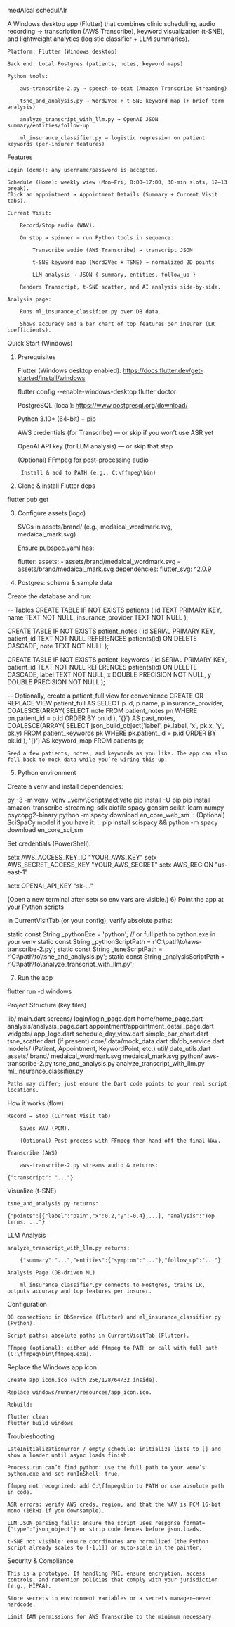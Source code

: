 medAIcal schedulAIr

A Windows desktop app (Flutter) that combines clinic scheduling, audio recording → transcription (AWS Transcribe), keyword visualization (t-SNE), and lightweight analytics (logistic classifier + LLM summaries).

    Platform: Flutter (Windows desktop)

    Back end: Local Postgres (patients, notes, keyword maps)

    Python tools:

        aws-transcribe-2.py → speech-to-text (Amazon Transcribe Streaming)

        tsne_and_analysis.py → Word2Vec + t-SNE keyword map (+ brief term analysis)

        analyze_transcript_with_llm.py → OpenAI JSON summary/entities/follow-up

        ml_insurance_classifier.py → logistic regression on patient keywords (per-insurer features)

Features

    Login (demo): any username/password is accepted.

    Schedule (Home): weekly view (Mon–Fri, 8:00–17:00, 30-min slots, 12–13 break).
    Click an appointment → Appointment Details (Summary + Current Visit tabs).

    Current Visit:

        Record/Stop audio (WAV).

        On stop → spinner → run Python tools in sequence:

            Transcribe audio (AWS Transcribe) → transcript JSON

            t-SNE keyword map (Word2Vec + TSNE) → normalized 2D points

            LLM analysis → JSON { summary, entities, follow_up }

        Renders Transcript, t-SNE scatter, and AI analysis side-by-side.

    Analysis page:

        Runs ml_insurance_classifier.py over DB data.

        Shows accuracy and a bar chart of top features per insurer (LR coefficients).

Quick Start (Windows)
1) Prerequisites

    Flutter (Windows desktop enabled):
    https://docs.flutter.dev/get-started/install/windows

    flutter config --enable-windows-desktop
    flutter doctor

    PostgreSQL (local): https://www.postgresql.org/download/

    Python 3.10+ (64-bit) + pip

    AWS credentials (for Transcribe) — or skip if you won’t use ASR yet

    OpenAI API key (for LLM analysis) — or skip that step

    (Optional) FFmpeg for post-processing audio

        Install & add to PATH (e.g., C:\ffmpeg\bin)

2) Clone & install Flutter deps

flutter pub get

3) Configure assets (logo)

    SVGs in assets/brand/ (e.g., medaical_wordmark.svg, medaical_mark.svg)

    Ensure pubspec.yaml has:

    flutter:
      assets:
        - assets/brand/medaical_wordmark.svg
        - assets/brand/medaical_mark.svg
    dependencies:
      flutter_svg: ^2.0.9

4) Postgres: schema & sample data

Create the database and run:

-- Tables
CREATE TABLE IF NOT EXISTS patients (
  id TEXT PRIMARY KEY,
  name TEXT NOT NULL,
  insurance_provider TEXT NOT NULL
);

CREATE TABLE IF NOT EXISTS patient_notes (
  id SERIAL PRIMARY KEY,
  patient_id TEXT NOT NULL REFERENCES patients(id) ON DELETE CASCADE,
  note TEXT NOT NULL
);

CREATE TABLE IF NOT EXISTS patient_keywords (
  id SERIAL PRIMARY KEY,
  patient_id TEXT NOT NULL REFERENCES patients(id) ON DELETE CASCADE,
  label TEXT NOT NULL,
  x DOUBLE PRECISION NOT NULL,
  y DOUBLE PRECISION NOT NULL
);

-- Optionally, create a patient_full view for convenience
CREATE OR REPLACE VIEW patient_full AS
SELECT
  p.id,
  p.name,
  p.insurance_provider,
  COALESCE(ARRAY(
    SELECT note FROM patient_notes pn WHERE pn.patient_id = p.id ORDER BY pn.id
  ), '{}') AS past_notes,
  COALESCE(ARRAY(
    SELECT json_build_object('label', pk.label, 'x', pk.x, 'y', pk.y)
    FROM patient_keywords pk WHERE pk.patient_id = p.id ORDER BY pk.id
  ), '{}') AS keyword_map
FROM patients p;

    Seed a few patients, notes, and keywords as you like. The app can also fall back to mock data while you’re wiring this up.

5) Python environment

Create a venv and install dependencies:

py -3 -m venv .venv
.\.venv\Scripts\activate
pip install -U pip
pip install amazon-transcribe-streaming-sdk aiofile spacy gensim scikit-learn numpy psycopg2-binary
python -m spacy download en_core_web_sm
:: (Optional) SciSpaCy model if you have it:
:: pip install scispacy && python -m spacy download en_core_sci_sm

Set credentials (PowerShell):

setx AWS_ACCESS_KEY_ID "YOUR_AWS_KEY"
setx AWS_SECRET_ACCESS_KEY "YOUR_AWS_SECRET"
setx AWS_REGION "us-east-1"

setx OPENAI_API_KEY "sk-..."

(Open a new terminal after setx so env vars are visible.)
6) Point the app at your Python scripts

In CurrentVisitTab (or your config), verify absolute paths:

static const String _pythonExe = 'python'; // or full path to python.exe in your venv
static const String _pythonScriptPath = r'C:\path\to\aws-transcribe-2.py';
static const String _tsneScriptPath   = r'C:\path\to\tsne_and_analysis.py';
static const String _analysisScriptPath = r'C:\path\to\analyze_transcript_with_llm.py';

7) Run the app

flutter run -d windows

Project Structure (key files)

lib/
  main.dart
  screens/
    login/login_page.dart
    home/home_page.dart
    analysis/analysis_page.dart
    appointment/appointment_detail_page.dart
  widgets/
    app_logo.dart
    schedule_day_view.dart
    simple_bar_chart.dart
    tsne_scatter.dart (if present)
  core/
    data/mock_data.dart
    db/db_service.dart
    models/ (Patient, Appointment, KeywordPoint, etc.)
  util/
    date_utils.dart
assets/
  brand/
    medaical_wordmark.svg
    medaical_mark.svg
python/
  aws-transcribe-2.py
  tsne_and_analysis.py
  analyze_transcript_with_llm.py
  ml_insurance_classifier.py

    Paths may differ; just ensure the Dart code points to your real script locations.

How it works (flow)

    Record → Stop (Current Visit tab)

        Saves WAV (PCM).

        (Optional) Post-process with FFmpeg then hand off the final WAV.

    Transcribe (AWS)

        aws-transcribe-2.py streams audio & returns:

    {"transcript": "..."}

Visualize (t-SNE)

    tsne_and_analysis.py returns:

    {"points":[{"label":"pain","x":0.2,"y":-0.4},...], "analysis":"Top terms: ..."}

LLM Analysis

    analyze_transcript_with_llm.py returns:

        {"summary":"...","entities":{"symptom":"..."},"follow_up":"..."}

    Analysis Page (DB-driven ML)

        ml_insurance_classifier.py connects to Postgres, trains LR, outputs accuracy and top features per insurer.

Configuration

    DB connection: in DbService (Flutter) and ml_insurance_classifier.py (Python).

    Script paths: absolute paths in CurrentVisitTab (Flutter).

    FFmpeg (optional): either add ffmpeg to PATH or call with full path (C:\ffmpeg\bin\ffmpeg.exe).

Replace the Windows app icon

    Create app_icon.ico (with 256/128/64/32 inside).

    Replace windows/runner/resources/app_icon.ico.

    Rebuild:

    flutter clean
    flutter build windows

Troubleshooting

    LateInitializationError / empty schedule: initialize lists to [] and show a loader until async loads finish.

    Process.run can’t find python: use the full path to your venv’s python.exe and set runInShell: true.

    ffmpeg not recognized: add C:\ffmpeg\bin to PATH or use absolute path in code.

    ASR errors: verify AWS creds, region, and that the WAV is PCM 16-bit mono (16kHz if you downsample).

    LLM JSON parsing fails: ensure the script uses response_format={"type":"json_object"} or strip code fences before json.loads.

    t-SNE not visible: ensure coordinates are normalized (the Python script already scales to [-1,1]) or auto-scale in the painter.

Security & Compliance

    This is a prototype. If handling PHI, ensure encryption, access controls, and retention policies that comply with your jurisdiction (e.g., HIPAA).

    Store secrets in environment variables or a secrets manager—never hardcode.

    Limit IAM permissions for AWS Transcribe to the minimum necessary.